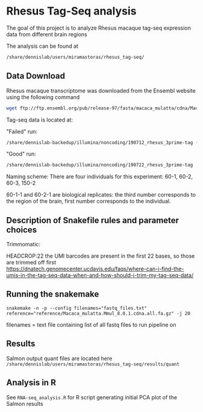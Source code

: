 # Rhesus Tag-Seq analysis

The goal of this project is to analyze Rhesus macaque tag-seq expression data from different brain regions

The analysis can be found at
```bash
/share/dennislab/users/miramastoras/rhesus_tag-seq/
```

## Data Download

Rhesus macaque transcriptome was downloaded from the Ensembl website using the following command
```bash
wget ftp://ftp.ensembl.org/pub/release-97/fasta/macaca_mulatta/cdna/Macaca_mulatta.Mmul_8.0.1.cdna.all.fa.gz
```
Tag-seq data is located at:

"Failed" run:
```bash
/share/dennislab-backedup/illumina/noncoding/190712_rhesus_3prime-tag (edited)
```
"Good" run:
```bash
/share/dennislab-backedup/illumina/noncoding/190722_rhesus_3prime-tag
```

Naming scheme:
There are four individuals for this experiment:
60-1,
60-2,
60-3,
150-2

60-1-1 and 60-2-1 are biological replicates: the third number  corresponds to the region of the brain, first number corresponds to the individual.


## Description of Snakefile rules and parameter choices

Trimmomatic:

HEADCROP:22 the UMI barcodes are present in the first 22 bases, so those are trimmed off first
https://dnatech.genomecenter.ucdavis.edu/faqs/where-can-i-find-the-umis-in-the-tag-seq-data-when-and-how-should-i-trim-my-tag-seq-data/


## Running the snakemake

```snakemake -n -p --config filenames="fastq_files.txt" reference="reference/Macaca_mulatta.Mmul_8.0.1.cdna.all.fa.gz" -j 20```

filenames = text file containing list of all fastq files to run pipeline on

## Results 

Salmon output quant files are located here 
```/share/dennislab/users/miramastoras/rhesus_tag-seq/results/quant```

## Analysis in R 

See ``RNA-seq_analysis.R`` for R script generating initial PCA plot of the Salmon results

